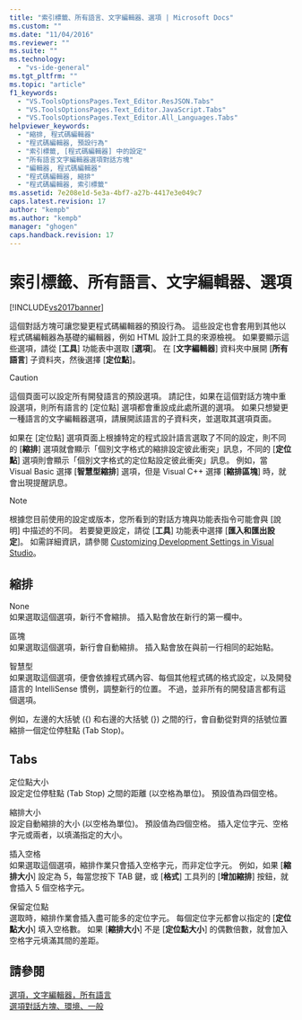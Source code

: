 ```yaml
---
title: "索引標籤、所有語言、文字編輯器、選項 | Microsoft Docs"
ms.custom: ""
ms.date: "11/04/2016"
ms.reviewer: ""
ms.suite: ""
ms.technology: 
  - "vs-ide-general"
ms.tgt_pltfrm: ""
ms.topic: "article"
f1_keywords: 
  - "VS.ToolsOptionsPages.Text_Editor.ResJSON.Tabs"
  - "VS.ToolsOptionsPages.Text_Editor.JavaScript.Tabs"
  - "VS.ToolsOptionsPages.Text_Editor.All_Languages.Tabs"
helpviewer_keywords: 
  - "縮排, 程式碼編輯器"
  - "程式碼編輯器, 預設行為"
  - "索引標籤, [程式碼編輯器] 中的設定"
  - "所有語言文字編輯器選項對話方塊"
  - "編輯器, 程式碼編輯器"
  - "程式碼編輯器, 縮排"
  - "程式碼編輯器, 索引標籤"
ms.assetid: 7e208e1d-5e3a-4bf7-a27b-4417e3e049c7
caps.latest.revision: 17
author: "kempb"
ms.author: "kempb"
manager: "ghogen"
caps.handback.revision: 17
---
```

# 索引標籤、所有語言、文字編輯器、選項
[!INCLUDE[vs2017banner](../../code-quality/includes/vs2017banner.md)]

這個對話方塊可讓您變更程式碼編輯器的預設行為。  這些設定也會套用到其他以程式碼編輯器為基礎的編輯器，例如 HTML 設計工具的來源檢視。  如果要顯示這些選項，請從 \[**工具**\] 功能表中選取 \[**選項**\]。  在 \[**文字編輯器**\] 資料夾中展開 \[**所有語言**\] 子資料夾，然後選擇 \[**定位點**\]。  
  
> [!CAUTION]
>  這個頁面可以設定所有開發語言的預設選項。  請記住，如果在這個對話方塊中重設選項，則所有語言的 \[定位點\] 選項都會重設成此處所選的選項。  如果只想變更一種語言的文字編輯器選項，請展開該語言的子資料夾，並選取其選項頁面。  
  
 如果在 \[定位點\] 選項頁面上根據特定的程式設計語言選取了不同的設定，則不同的 \[**縮排**\] 選項就會顯示「個別文字格式的縮排設定彼此衝突」訊息，不同的 \[**定位點**\] 選項則會顯示「個別文字格式的定位點設定彼此衝突」訊息。  例如，當 Visual Basic 選擇 \[**智慧型縮排**\] 選項，但是 Visual C\+\+ 選擇 \[**縮排區塊**\] 時，就會出現提醒訊息。  
  
> [!NOTE]
>  根據您目前使用的設定或版本，您所看到的對話方塊與功能表指令可能會與 \[說明\] 中描述的不同。  若要變更設定，請從 \[**工具**\] 功能表中選擇 \[**匯入和匯出設定**\]。  如需詳細資訊，請參閱 [Customizing Development Settings in Visual Studio](http://msdn.microsoft.com/zh-tw/22c4debb-4e31-47a8-8f19-16f328d7dcd3)。  
  
## 縮排  
 None  
 如果選取這個選項，新行不會縮排。  插入點會放在新行的第一欄中。  
  
 區塊  
 如果選取這個選項，新行會自動縮排。  插入點會放在與前一行相同的起始點。  
  
 智慧型  
 如果選取這個選項，便會依據程式碼內容、每個其他程式碼的格式設定，以及開發語言的 IntelliSense 慣例，調整新行的位置。  不過，並非所有的開發語言都有這個選項。  
  
 例如，左邊的大括號 \({\) 和右邊的大括號 \(}\) 之間的行，會自動從對齊的括號位置縮排一個定位停駐點 \(Tab Stop\)。  
  
## Tabs  
 定位點大小  
 設定定位停駐點 \(Tab Stop\) 之間的距離 \(以空格為單位\)。  預設值為四個空格。  
  
 縮排大小  
 設定自動縮排的大小 \(以空格為單位\)。  預設值為四個空格。  插入定位字元、空格字元或兩者，以填滿指定的大小。  
  
 插入空格  
 如果選取這個選項，縮排作業只會插入空格字元，而非定位字元。  例如，如果 \[**縮排大小**\] 設定為 5，每當您按下 TAB 鍵，或 \[**格式**\] 工具列的 \[**增加縮排**\] 按鈕，就會插入 5 個空格字元。  
  
 保留定位點  
 選取時，縮排作業會插入盡可能多的定位字元。  每個定位字元都會以指定的 \[**定位點大小**\] 填入空格數。  如果 \[**縮排大小**\] 不是 \[**定位點大小**\] 的偶數倍數，就會加入空格字元填滿其間的差距。  
  
## 請參閱  
 [選項，文字編輯器，所有語言](../../ide/reference/options-text-editor-all-languages.md)   
 [選項對話方塊、環境、一般](../../ide/reference/general-environment-options-dialog-box.md)